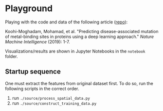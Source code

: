 # Playground

Playing with the code and data of the following article ([repo](https://bitbucket.org/mkoohim/multichannel-cnn/src/master/)):

Koohi-Moghadam, Mohamad, et al. "Predicting disease-associated mutation of metal-binding sites in proteins using a deep learning approach." *Nature Machine Intelligence* (2019): 1-7.


Visualizations/results are shown in Jupyter Notebooks in the `notebook` folder.

## Startup sequence

One must extract the features from original dataset first. To do so, run the following scripts
in the correct order. 

1. run `./source/process_spatial_data.py`
2. run `./source/construct_training_data.py`

